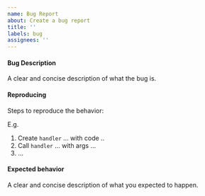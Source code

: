 ```yaml
---
name: Bug Report
about: Create a bug report
title: ''
labels: bug
assignees: ''
---
```


#### Bug Description

A clear and concise description of what the bug is.

#### Reproducing

Steps to reproduce the behavior:

E.g.

1. Create `handler` ... with code ..
2. Call `handler` ... with args ...
3. ...

#### Expected behavior

A clear and concise description of what you expected to happen.
